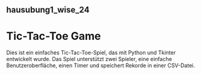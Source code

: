 ## hausubung1_wise_24

# Tic-Tac-Toe Game

Dies ist ein einfaches Tic-Tac-Toe-Spiel, das mit Python und Tkinter entwickelt wurde. Das Spiel unterstützt zwei Spieler, eine einfache Benutzeroberfläche, einen Timer und speichert Rekorde in einer CSV-Datei.